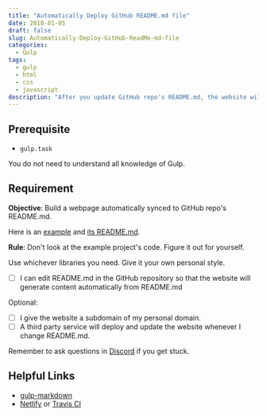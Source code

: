 ```yaml
---
title: "Automatically Deploy GitHub README.md file"
date: 2018-01-05
draft: false
slug: Automatically-Deploy-GitHub-ReadMe-md-file
categories:
  - Gulp
tags:
  - gulp
  - html
  - css
  - javascript
description: "After you update GitHub repo's README.md, the website will automatically deploy."
---
```


## Prerequisite

* `gulp.task`

You do not need to understand all knowledge of Gulp. 

## Requirement

**Objective**: Build a webpage automatically synced to GitHub repo's README.md. 

Here is an [example](http://mustwatch.yingjiehu.com/) and [its README.md](https://github.com/huyingjie/must-watch-must-watch). 

**Rule**: Don't look at the example project's code. Figure it out for yourself.

Use whichever libraries you need. Give it your own personal style.

* [ ] I can edit README.md in the GitHub repository so that the website will generate content automatically from README.md

Optional:

* [ ] I give the website a subdomain of my personal domain. 
* [ ] A third party service will deploy and update the website whenever I change README.md.

Remember to ask questions in [Discord](https://discord.gg/yRWHfg) if you get stuck.

## Helpful Links

* [gulp-markdown](https://www.npmjs.com/package/gulp-markdown)
* [Netlify](https://www.netlify.com/) or [Travis CI](https://travis-ci.org/)


